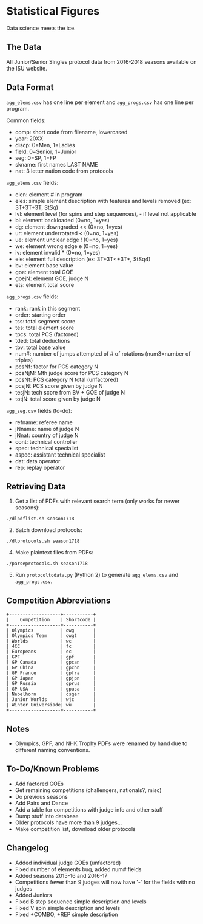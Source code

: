 # Statistical Figures

Data science meets the ice.

## The Data

All Junior/Senior Singles protocol data from 2016-2018 seasons available on the ISU website. 

## Data Format

`agg_elems.csv` has one line per element and `agg_progs.csv` has one line per program.

Common fields:

- comp: short code from filename, lowercased
- year: 20XX
- discp: 0=Men, 1=Ladies
- field: 0=Senior, 1=Junior
- seg: 0=SP, 1=FP
- skname: first names LAST NAME
- nat: 3 letter nation code from protocols


`agg_elems.csv` fields:

- elen: element # in program
- eles: simple element description with features and levels removed (ex: 3T+3T+3T, StSq)
- lvl: element level (for spins and step sequences), - if level not applicable
- bl: element backloaded (0=no, 1=yes)
- dg: element downgraded << (0=no, 1=yes)
- ur: element underrotated < (0=no, 1=yes)
- ue: element unclear edge ! (0=no, 1=yes)
- we: element wrong edge e (0=no, 1=yes)
- iv: element invalid * (0=no, 1=yes)
- ele: element full description (ex: 3T+3T<+3T*, StSq4)
- bv: element base value
- goe: element total GOE
- goejN: element GOE, judge N
- ets: element total score


`agg_progs.csv` fields:

- rank: rank in this segment
- order: starting order
- tss: total segment score
- tes: total element score
- tpcs: total PCS (factored)
- tded: total deductions
- tbv: total base value
- num#: number of jumps attempted of # of rotations (num3=number of triples)
- pcsNf: factor for PCS category N
- pcsNjM: Mth judge score for PCS category N
- pcsNt: PCS category N total (unfactored)
- pcsjN: PCS score given by judge N
- tesjN: tech score from BV + GOE of judge N
- totjN: total score given by judge N

`agg_seg.csv` fields (to-do):

- refname: referee name
- jNname: name of judge N
- jNnat: country of judge N
- cont: technical controller
- spec: technical specialist
- aspec: assistant technical specialist
- dat: data operator
- rep: replay operator


## Retrieving Data

1. Get a list of PDFs with relevant search term (only works for newer seasons):

```
./dlpdflist.sh season1718
```

2. Batch download protocols:

```
./dlprotocols.sh season1718
```

4. Make plaintext files from PDFs:

```
./parseprotocols.sh season1718
```

5. Run `protocoltodata.py` (Python 2) to generate `agg_elems.csv` and `agg_progs.csv`.

## Competition Abbreviations

```
+-------------------+-----------+
|    Competition    | Shortcode |
+-------------------+-----------+
| Olympics          | owg       |
| Olympics Team     | owgt      |
| Worlds            | wc        |
| 4CC               | fc        |
| Europeans         | ec        |
| GPF               | gpf       |
| GP Canada         | gpcan     |
| GP China          | gpchn     |
| GP France         | gpfra     |
| GP Japan          | gpjpn     |
| GP Russia         | gprus     |
| GP USA            | gpusa     |
| Nebelhorn         | csger     |
| Junior Worlds     | wjc       |
| Winter Universiade| wu        |
+-------------------+-----------+
```

## Notes

- Olympics, GPF, and NHK Trophy PDFs were renamed by hand due to different naming conventions.

## To-Do/Known Problems

- Add factored GOEs
- Get remaining competitions (challengers, nationals?, misc)
- Do previous seasons
- Add Pairs and Dance
- Add a table for competitions with judge info and other stuff
- Dump stuff into database
- Older protocols have more than 9 judges...
- Make competition list, download older protocols

## Changelog

- Added individual judge GOEs (unfactored)
- Fixed number of elements bug, added num# fields
- Added seasons 2015-16 and 2016-17
- Competitions fewer than 9 judges will now have '-' for the fields with no judges
- Added Juniors
- Fixed B step sequence simple description and levels
- Fixed V spin simple description and levels
- Fixed +COMBO, +REP simple description